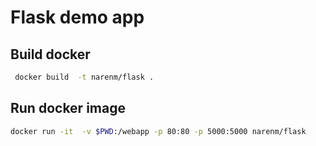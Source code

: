 # Flask demo app

## Build docker

```bash
 docker build  -t narenm/flask .
```

## Run docker image

```bash
docker run -it  -v $PWD:/webapp -p 80:80 -p 5000:5000 narenm/flask
```